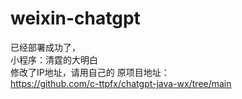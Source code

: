 # weixin-chatgpt
已经部署成功了，  
小程序：清霆的大明白  
修改了IP地址，请用自己的
原项目地址：  
https://github.com/c-ttpfx/chatgpt-java-wx/tree/main
